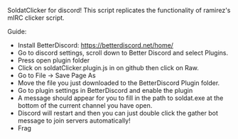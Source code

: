 SoldatClicker for discord!  This script replicates the functionality of ramirez's mIRC clicker script.

Guide:
- Install BetterDiscord: https://betterdiscord.net/home/
- Go to discord settings, scroll down to Better Discord and select Plugins.
- Press open plugin folder
- Click on soldatClicker.plugin.js in on github then click on Raw.
- Go to File -> Save Page As
- Move the file you just downloaded to the BetterDiscord Plugin folder.
- Go to plugin settings in BetterDiscord and enable the plugin
- A message should appear for you to fill in the path to soldat.exe at the bottom of the current channel you have open.
- Discord will restart and then you can just double click the gather bot message to join servers automatically!
- Frag